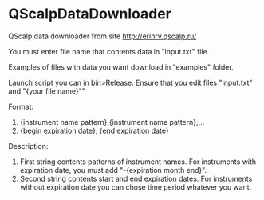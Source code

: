 # QScalpDataDownloader
QScalp data downloader from site http://erinrv.qscalp.ru/

You must enter file name that contents data in "input.txt" file.

Examples of files with data you want download in "examples" folder.

Launch script you can in bin>Release. Ensure that you edit files "input.txt" and "{your file name}""

Format:
1) {instrument name pattern};{instrument name pattern};...
2) {begin expiration date}; {end expiration date}

Description:
1) First string contents patterns of instrument names. For instruments with expiration date, you must add "-{expiration month end}".
2) Second string contents start and end expiration dates. For instruments without expiration date you can chose time period whatever you want.
